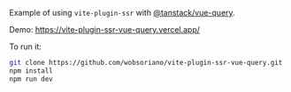 Example of using `vite-plugin-ssr` with [@tanstack/vue-query](https://tanstack.com/query/v4/docs/adapters/vue-query).

Demo: https://vite-plugin-ssr-vue-query.vercel.app/

To run it:

```bash
git clone https://github.com/wobsoriano/vite-plugin-ssr-vue-query.git
npm install
npm run dev
```
